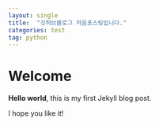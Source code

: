 ```yaml
---
layout: single
title:  "깃허브블로그 처음포스팅입니다."
categories: test
tag: python
---
```


# Welcome

**Hello world**, this is my first Jekyll blog post.

I hope you like it!
